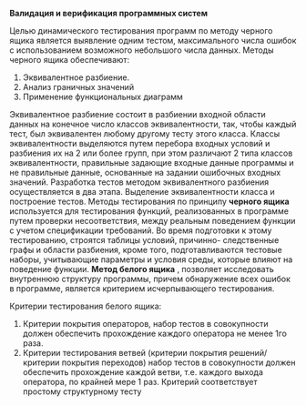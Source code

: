 **Валидация и верификация программных систем**

Целью динамического тестирования программ по методу черного ящика является выявление
одним тестом, максимального числа ошибок с использованием возможного небольшого числа
данных. Методы черного ящика обеспечивают:

1. Эквивалентное разбиение.
2. Анализ граничных значений
3. Применение функциональных диаграмм

Эквивалентное разбиение состоит в разбиении входной области данных на конечное число
классов эквивалентности, так, чтобы каждый тест, был эквивалентен любому другому тесту этого
класса. Классы эквивалентности выделяются путем перебора входных условий и разбиения их на
2 или более групп, при этом различают 2 типа классов эквивалентности, правильные задающие
входные данные программы и не правильные данные, основанные на задании ошибочных
входных значений. Разработка тестов методом эквивалентного разбиения осуществляется в два
этапа. Выделение эквивалентности класса и построение тестов. Методы тестирования по
принципу **черного ящика** используется для тестирования функций, реализованных в программе
путем проверки несоответствия, между реальным поведением функции с учетом спецификации
требований. Во время подготовки к этому тестированию, строятся таблицы условий, причинно-
следственные графы и области разбиения, кроме того, подготавливаются тестовые наборы,
учитывающие параметры и условия среды, которые влияют на поведение функции. **Метод белого
ящика** , позволяет исследовать внутреннюю структуру программы, причем обнаружение всех
ошибок в программе, является критерием исчерпывающего тестирования.

Критерии тестирования белого ящика:

1. Критерии покрытия операторов, набор тестов в совокупности должен обеспечить
    прохождение каждого оператора не менее 1го раза.
2. Критерии тестирования ветвей (критерии покрытия решений/ критерии покрытия
    переходов) набор тестов в совокупности должен обеспечить прохождение каждой ветви,
    т.е. каждого выхода оператора, по крайней мере 1 раз. Критерий соответствует простому
    структурному тесту



